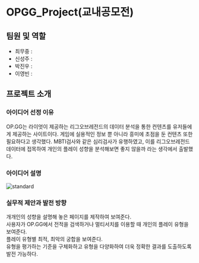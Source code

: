 # OPGG_Project(교내공모전)
## 팀원 및 역할
* 최무중 :    
* 신성주 :    
* 박진우 :   
* 이영빈 :
## 프로젝트 소개
### 아이디어 선정 이유
OP.GG는 라이엇이 제공하는 리그오브레전드의 데이터 분석을 통한 컨텐츠를 유저들에게 제공하는 사이트이다. 게임에 실용적인 정보 뿐 아니라 흥미에 초점을 둔 컨텐츠 또한 필요하다고 생각했다. MBTI검사와 같은 심리검사가 유행하였고, 이를 리그오브레전드 데이터에 접목하여 개인의 플레이 성향을 분석해보면 좋지 않을까 라는 생각에서 출발했다.
### 아이디어 설명
![standard](https://user-images.githubusercontent.com/96339641/156283744-b3f6bcfd-c466-452b-9ffb-7e7eccd9120c.PNG)
### 실무적 제안과 발전 방향
개개인의 성향을 설명해 놓은 페이지를 제작하여 보여준다.   
사용자가 OP.GG에서 전적을 검색하거나 멀티서치를 이용할 때 개인의 플레이 유형을 보여준다.   
플레이 유형별 최적, 최악의 궁합을 보여준다.   
유형을 평가하는 기준을 구체화하고 유형을 다양화하여 더욱 정확한 결과를 도출하도록 발전 가능하다.   
